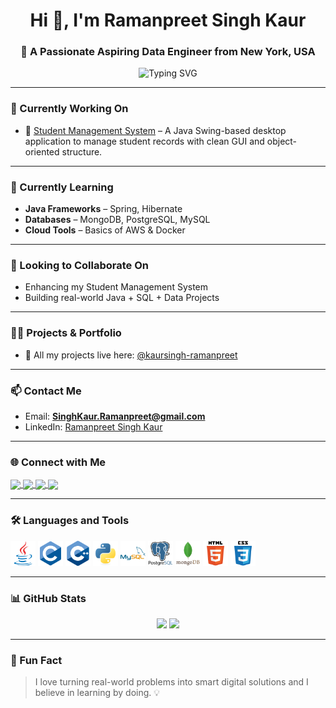 <h1 align="center">Hi 👋, I'm Ramanpreet Singh Kaur</h1>
<h3 align="center">🚀 A Passionate Aspiring Data Engineer from New York, USA</h3>

<p align="center">
  <img src="https://readme-typing-svg.herokuapp.com?font=Fira+Code&weight=500&pause=1000&color=1ABC9C&center=true&vCenter=true&width=435&lines=Data+Engineer+in+Progress;Java+%7C+Python+%7C+SQL+Lover;Learning+Spring+Framework+and+Cloud;Always+Improving+%F0%9F%92%AA" alt="Typing SVG" />
</p>

---

### 🔭 Currently Working On
- 📘 [Student Management System](https://github.com/kaursingh-ramanpreet/Student-Management-System) – A Java Swing-based desktop application to manage student records with clean GUI and object-oriented structure.

---

### 🌱 Currently Learning
- **Java Frameworks** – Spring, Hibernate  
- **Databases** – MongoDB, PostgreSQL, MySQL  
- **Cloud Tools** – Basics of AWS & Docker

---

### 🤝 Looking to Collaborate On
- Enhancing my Student Management System
- Building real-world Java + SQL + Data Projects

---

### 👨‍💻 Projects & Portfolio
- 🔗 All my projects live here: [@kaursingh-ramanpreet](https://github.com/kaursingh-ramanpreet)

---

### 📫 Contact Me
- Email: **SinghKaur.Ramanpreet@gmail.com**
- LinkedIn: [Ramanpreet Singh Kaur](https://linkedin.com/in/ramanpreet-singh-kaur)

---

### 🌐 Connect with Me
<p>
  <a href="https://linkedin.com/in/ramanpreet-singh-kaur" target="_blank">
    <img align="center" src="https://img.shields.io/badge/-LinkedIn-0077B5?style=flat-square&logo=linkedin&logoColor=white" />
  </a>
  <a href="https://fb.com/ramanpreet.singh" target="_blank">
    <img align="center" src="https://img.shields.io/badge/-Facebook-1877F2?style=flat-square&logo=facebook&logoColor=white" />
  </a>
  <a href="https://instagram.com/preet_raman004" target="_blank">
    <img align="center" src="https://img.shields.io/badge/-Instagram-E4405F?style=flat-square&logo=instagram&logoColor=white" />
  </a>
  <a href="https://discord.gg/ramanpreet_26567" target="_blank">
    <img align="center" src="https://img.shields.io/badge/-Discord-5865F2?style=flat-square&logo=discord&logoColor=white" />
  </a>
</p>

---

### 🛠️ Languages and Tools
<p align="left">
  <img src="https://raw.githubusercontent.com/devicons/devicon/master/icons/java/java-original.svg" alt="java" width="40" height="40"/>
  <img src="https://raw.githubusercontent.com/devicons/devicon/master/icons/c/c-original.svg" alt="c" width="40" height="40"/>
  <img src="https://raw.githubusercontent.com/devicons/devicon/master/icons/cplusplus/cplusplus-original.svg" alt="cplusplus" width="40" height="40"/>
  <img src="https://raw.githubusercontent.com/devicons/devicon/master/icons/python/python-original.svg" alt="python" width="40" height="40"/>
  <img src="https://raw.githubusercontent.com/devicons/devicon/master/icons/mysql/mysql-original-wordmark.svg" alt="mysql" width="40" height="40"/>
  <img src="https://raw.githubusercontent.com/devicons/devicon/master/icons/postgresql/postgresql-original-wordmark.svg" alt="postgresql" width="40" height="40"/>
  <img src="https://raw.githubusercontent.com/devicons/devicon/master/icons/mongodb/mongodb-original-wordmark.svg" alt="mongodb" width="40" height="40"/>
  <img src="https://raw.githubusercontent.com/devicons/devicon/master/icons/html5/html5-original-wordmark.svg" alt="html5" width="40" height="40"/>
  <img src="https://raw.githubusercontent.com/devicons/devicon/master/icons/css3/css3-original-wordmark.svg" alt="css3" width="40" height="40"/>
</p>

---

### 📊 GitHub Stats

<p align="center">
  <img src="https://github-readme-stats.vercel.app/api?username=kaursingh-ramanpreet&show_icons=true&theme=radical" height="150"/>
  <img src="https://github-readme-streak-stats.herokuapp.com?user=kaursingh-ramanpreet&theme=radical&hide_border=false" height="150"/>
</p>

---

### 🧠 Fun Fact
> I love turning real-world problems into smart digital solutions and I believe in learning by doing. 💡

